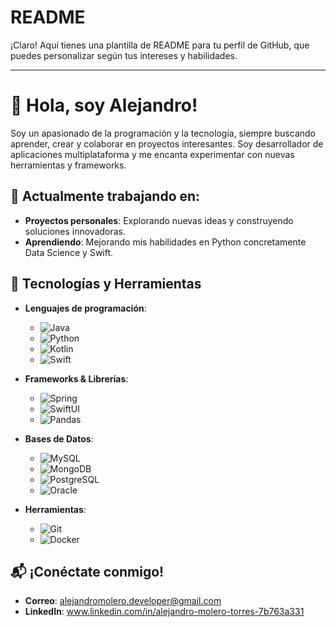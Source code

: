 # README

¡Claro! Aquí tienes una plantilla de README para tu perfil de GitHub, que puedes personalizar según tus intereses y habilidades.

---

# 👋 Hola, soy Alejandro!

Soy un apasionado de la programación y la tecnología, siempre buscando aprender, crear y colaborar en proyectos interesantes. Soy desarrollador de aplicaciones multiplataforma y me encanta experimentar con nuevas herramientas y frameworks.

## 🚀 Actualmente trabajando en:
- **Proyectos personales**: Explorando nuevas ideas y construyendo soluciones innovadoras.
- **Aprendiendo**: Mejorando mis habilidades en Python concretamente Data Science y Swift.

## 🔧 Tecnologías y Herramientas
- **Lenguajes de programación**:
  - ![Java](https://img.shields.io/badge/Java-%23f7b700?style=flat&logo=java&logoColor=white)
  - ![Python](https://img.shields.io/badge/Python-%233776AB?style=flat&logo=python&logoColor=white)
  - ![Kotlin](https://img.shields.io/badge/Kotlin-%230095D5?style=flat&logo=kotlin&logoColor=white) 
  - ![Swift](https://img.shields.io/badge/Swift-%23f05138?style=flat&logo=swift&logoColor=white) 

- **Frameworks & Librerías**:
  - ![Spring](https://img.shields.io/badge/Spring-%236DB33F?style=flat&logo=spring&logoColor=white) 
  - ![SwiftUI](https://img.shields.io/badge/SwiftUI-%23F05138?style=flat&logo=swift&logoColor=white) 
  - ![Pandas](https://img.shields.io/badge/Pandas-%23150458?style=flat&logo=pandas&logoColor=white) 

- **Bases de Datos**:
  - ![MySQL](https://img.shields.io/badge/MySQL-%234479A1?style=flat&logo=mysql&logoColor=white)
  - ![MongoDB](https://img.shields.io/badge/MongoDB-%2300A000?style=flat&logo=mongodb&logoColor=white) 
  - ![PostgreSQL](https://img.shields.io/badge/PostgreSQL-%2300579C?style=flat&logo=postgresql&logoColor=white) 
  - ![Oracle](https://img.shields.io/badge/Oracle-%23F80000?style=flat&logo=oracle&logoColor=white) 

- **Herramientas**:
  - ![Git](https://img.shields.io/badge/Git-%23F05032?style=flat&logo=git&logoColor=white) 
  - ![Docker](https://img.shields.io/badge/Docker-%230db7ed?style=flat&logo=docker&logoColor=white) 

## 📬 ¡Conéctate conmigo!
- **Correo**: alejandromolero.developer@gmail.com
- **LinkedIn**: www.linkedin.com/in/alejandro-molero-torres-7b763a331
